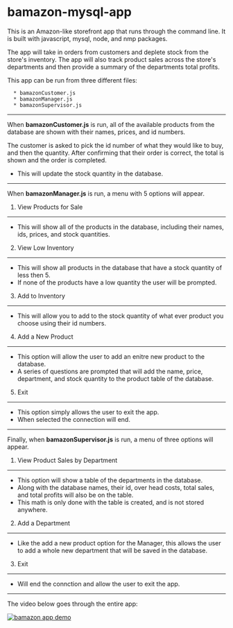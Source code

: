 # bamazon-mysql-app

This is an Amazon-like storefront app that runs through the command line. It is built with javascript, mysql, node, and nmp packages. 

The app will take in orders from customers and deplete stock from the store's inventory. The app will also track product sales across the store's departments and then provide a summary of the departments total profits.

This app can be run from three different files:

```
  * bamazonCustomer.js
  * bamazonManager.js
  * bamazonSupervisor.js
```

--------------------

When **bamazonCustomer.js** is run, all of the available products from the database are shown with their names, prices, and id numbers.

The customer is asked to pick the id number of what they would like to buy, and then the quantity. After confirming that their order is correct, the total is shown and the order is completed.

  - This will update the stock quantity in the database.

----------------
  
When **bamazonManager.js** is run, a menu with 5 options will appear.

  1. View Products for Sale
-------------------------------
*  This will show all of the products in the database, including their names, ids, prices, and stock quantities.

2. View Low Inventory
-----------
*  This will show all products in the database that have a stock quantity of less then 5. 
*  If none of the products have a low quantity the user will be prompted.

3. Add to Inventory
-----------------------
* This will allow you to add to the stock quantity of what ever product you choose using their id numbers.

4. Add a New Product
---------------------
* This option will allow the user to add an enitre new product to the database. 
* A series of questions are prompted that will add the name, price, department, and stock quantity to the product table of the database.

5. Exit
-----------
*  This option simply allows the user to exit the app.
*  When selected the connection will end.

-------------------------

Finally, when **bamazonSupervisor.js** is run, a menu of three options will appear.

1. View Product Sales by Department
---------
*  This option will show a table of the departments in the database.
*  Along with the database names, their id, over head costs, total sales, and total profits will also be on the table.
*  This math is only done with the table is created, and is not stored anywhere.

2. Add a Department
----------------
*  Like the add a new product option for the Manager, this allows the user to add a whole new department that will be saved in the database.

3. Exit
--------------
*  Will end the connction and allow the user to exit the app.

---------------

The video below goes through the entire app:

[![bamazon app demo](bamazon-mysql-app/image/demo.png)](https://www.youtube.com/embed/2-9BzX-y4o8 "Bamazon App Demo")